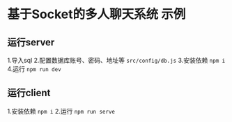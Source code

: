 # 基于Socket的多人聊天系统 示例

## 运行server
1.导入sql
2.配置数据库账号、密码、地址等 `src/config/db.js`
3.安装依赖 `npm i`
4.运行 `npm run dev`

## 运行client
1.安装依赖 `npm i`
2.运行 `npm run serve`
